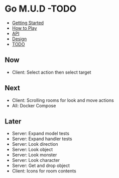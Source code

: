 # Go M.U.D -TODO

- [Getting Started](README.md)
- [How to Play](README-HOWTOPLAY.md)
- [API](README-API.md)
- [Design](README-DESIGN.md)
- [TODO](README-TODO.md)

## Now

- Client: Select action then select target

## Next

- Client: Scrolling rooms for look and move actions
- All: Docker Compose

## Later

- Server: Expand model tests
- Server: Expand handler tests
- Server: Look direction
- Server: Look object
- Server: Look monster
- Server: Look character
- Server: Get and drop object
- Client: Icons for room contents
